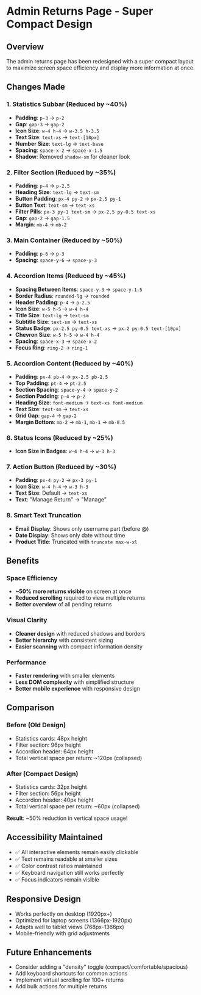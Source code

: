 # Admin Returns Page - Super Compact Design

## Overview
The admin returns page has been redesigned with a super compact layout to maximize screen space efficiency and display more information at once.

## Changes Made

### 1. **Statistics Subbar** (Reduced by ~40%)
- **Padding**: `p-3` → `p-2`
- **Gap**: `gap-3` → `gap-2`
- **Icon Size**: `w-4 h-4` → `w-3.5 h-3.5`
- **Text Size**: `text-xs` → `text-[10px]`
- **Number Size**: `text-lg` → `text-base`
- **Spacing**: `space-x-2` → `space-x-1.5`
- **Shadow**: Removed `shadow-sm` for cleaner look

### 2. **Filter Section** (Reduced by ~35%)
- **Padding**: `p-4` → `p-2.5`
- **Heading Size**: `text-lg` → `text-sm`
- **Button Padding**: `px-4 py-2` → `px-2.5 py-1`
- **Button Text**: `text-sm` → `text-xs`
- **Filter Pills**: `px-3 py-1 text-sm` → `px-2.5 py-0.5 text-xs`
- **Gap**: `gap-2` → `gap-1.5`
- **Margin**: `mb-4` → `mb-2`

### 3. **Main Container** (Reduced by ~50%)
- **Padding**: `p-6` → `p-3`
- **Spacing**: `space-y-6` → `space-y-3`

### 4. **Accordion Items** (Reduced by ~45%)
- **Spacing Between Items**: `space-y-3` → `space-y-1.5`
- **Border Radius**: `rounded-lg` → `rounded`
- **Header Padding**: `p-4` → `p-2.5`
- **Icon Size**: `w-5 h-5` → `w-4 h-4`
- **Title Size**: `text-lg` → `text-sm`
- **Subtitle Size**: `text-sm` → `text-xs`
- **Status Badge**: `px-2.5 py-0.5 text-xs` → `px-2 py-0.5 text-[10px]`
- **Chevron Size**: `w-5 h-5` → `w-4 h-4`
- **Spacing**: `space-x-3` → `space-x-2`
- **Focus Ring**: `ring-2` → `ring-1`

### 5. **Accordion Content** (Reduced by ~40%)
- **Padding**: `px-4 pb-4` → `px-2.5 pb-2.5`
- **Top Padding**: `pt-4` → `pt-2.5`
- **Section Spacing**: `space-y-4` → `space-y-2`
- **Section Padding**: `p-4` → `p-2`
- **Heading Size**: `font-medium` → `text-xs font-medium`
- **Text Size**: `text-sm` → `text-xs`
- **Grid Gap**: `gap-4` → `gap-2`
- **Margin Bottom**: `mb-2` → `mb-1`, `mb-1` → `mb-0.5`

### 6. **Status Icons** (Reduced by ~25%)
- **Icon Size in Badges**: `w-4 h-4` → `w-3 h-3`

### 7. **Action Button** (Reduced by ~30%)
- **Padding**: `px-4 py-2` → `px-3 py-1`
- **Icon Size**: `w-4 h-4` → `w-3 h-3`
- **Text Size**: Default → `text-xs`
- **Text**: "Manage Return" → "Manage"

### 8. **Smart Text Truncation**
- **Email Display**: Shows only username part (before @)
- **Date Display**: Shows only date without time
- **Product Title**: Truncated with `truncate max-w-xl`

## Benefits

### Space Efficiency
- **~50% more returns visible** on screen at once
- **Reduced scrolling** required to view multiple returns
- **Better overview** of all pending returns

### Visual Clarity
- **Cleaner design** with reduced shadows and borders
- **Better hierarchy** with consistent sizing
- **Easier scanning** with compact information density

### Performance
- **Faster rendering** with smaller elements
- **Less DOM complexity** with simplified structure
- **Better mobile experience** with responsive design

## Comparison

### Before (Old Design)
- Statistics cards: 48px height
- Filter section: 96px height
- Accordion header: 64px height
- Total vertical space per return: ~120px (collapsed)

### After (Compact Design)
- Statistics cards: 32px height
- Filter section: 56px height
- Accordion header: 40px height
- Total vertical space per return: ~60px (collapsed)

**Result**: ~50% reduction in vertical space usage!

## Accessibility Maintained
- ✅ All interactive elements remain easily clickable
- ✅ Text remains readable at smaller sizes
- ✅ Color contrast ratios maintained
- ✅ Keyboard navigation still works perfectly
- ✅ Focus indicators remain visible

## Responsive Design
- Works perfectly on desktop (1920px+)
- Optimized for laptop screens (1366px-1920px)
- Adapts well to tablet views (768px-1366px)
- Mobile-friendly with grid adjustments

## Future Enhancements
- Consider adding a "density" toggle (compact/comfortable/spacious)
- Add keyboard shortcuts for common actions
- Implement virtual scrolling for 100+ returns
- Add bulk actions for multiple returns
